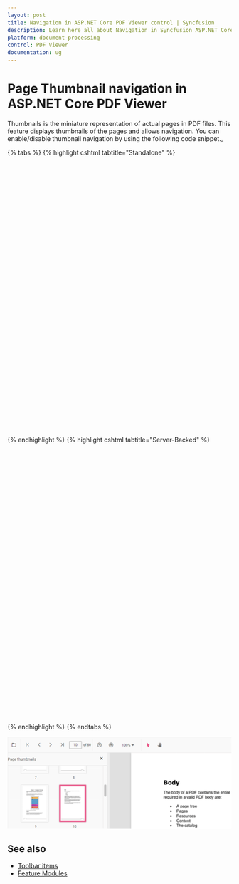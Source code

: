 ```yaml
---
layout: post
title: Navigation in ASP.NET Core PDF Viewer control | Syncfusion
description: Learn here all about Navigation in Syncfusion ASP.NET Core PDF Viewer control of Syncfusion Essential JS 2 and more.
platform: document-processing
control: PDF Viewer
documentation: ug
---
```


# Page Thumbnail navigation in ASP.NET Core PDF Viewer

Thumbnails is the miniature representation of actual pages in PDF files. This feature displays thumbnails of the pages and allows navigation.
You can enable/disable thumbnail navigation by using the following code snippet.,

{% tabs %}
{% highlight cshtml tabtitle="Standalone" %}

<div style="width:100%;height:600px">
    <ejs-pdfviewer id="pdfviewer"
                   documentPath="https://cdn.syncfusion.com/content/pdf/pdf-succinctly.pdf"
                   enableThumbnail="true">
    </ejs-pdfviewer>
</div>

{% endhighlight %}
{% highlight cshtml tabtitle="Server-Backed" %}

<div style="width:100%;height:600px">
    <ejs-pdfviewer id="pdfviewer"
                   serviceUrl='/Index'
                   documentPath="https://cdn.syncfusion.com/content/pdf/pdf-succinctly.pdf"
                   enableThumbnail="true">
    </ejs-pdfviewer>
</div>

{% endhighlight %}
{% endtabs %}

![Alt text](../images/thumbnail.png)

## See also

* [Toolbar items](../toolbar-customization)
* [Feature Modules](../feature-module)